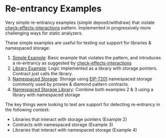 # Re-entrancy Examples

Very simple re-entrancy examples (simple deposit/withdraw) that violate [check-effects-interactions](https://fravoll.github.io/solidity-patterns/checks_effects_interactions.html) pattern. Implemented in progressively more challenging ways for static analyzers.

These simple examples are useful for testing out support for libraries & namespaced storage:

1. [Simple Example](./CEI.sol): Basic example that violates the pattern, and introduces a re-entrancy as suggested by [check-effects-interactions](https://fravoll.github.io/solidity-patterns/checks_effects_interactions.html)
2. [Library Example](./CEILib.sol): Logic implemented as a library with storage pointers. Contract just calls the library.
3. [Namespaced Storage](./CEINamespaced.sol): Storage using [EIP-7201](https://eips.ethereum.org/EIPS/eip-7201) namespaced storage commonly used by proxies & diamond pattern contracts.
4. [Namespaced Storage Library](./CEINamespacedLib.sol): Combine both examples 2 & 3 using a library with namespaced storage

The key things were looking to test are support for detecting re-entrancy in the following context:

* Libraries that interact with storage pointers (Example 2)
* Contracts with namespaced storage (Example 3)
* Libraries that interact with namespaced storage (Example 4)
